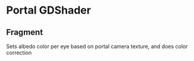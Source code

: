 # Portal GDShader

## Fragment

Sets albedo color per eye based on portal camera texture, and does color correction